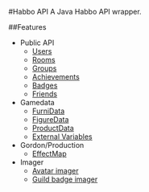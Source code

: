 #Habbo API
A Java Habbo API wrapper. 

##Features
* Public API
  * [Users](https://)
  * [Rooms](https://)
  * [Groups](https://)
  * [Achievements](https://)
  * [Badges](https://)
  * [Friends](https://)
* Gamedata
  * [FurniData](https://)
  * [FigureData](https://)
  * [ProductData](https://)
  * [External Variables](https://)
* Gordon/Production
  * [EffectMap](https://)
* Imager
  * [Avatar imager](https://)
  * [Guild badge imager](https://)
